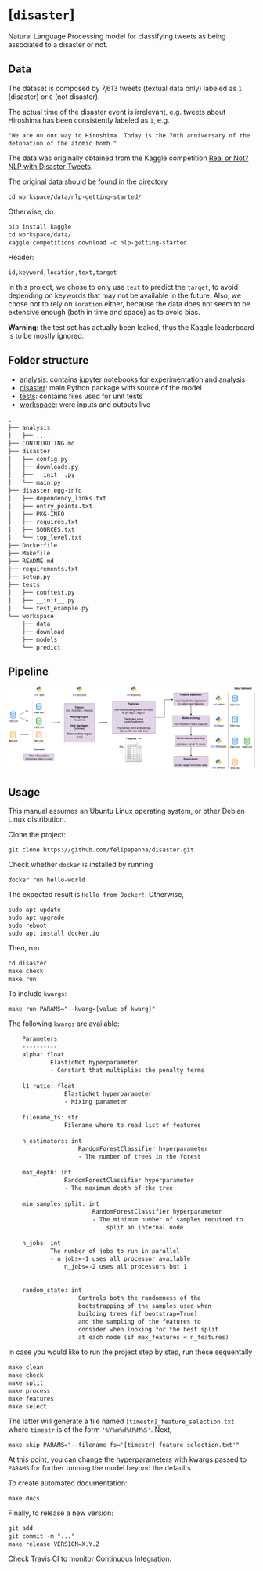 # [`disaster`]

Natural Language Processing model for classifying tweets as being associated to a disaster or not. 


## Data

The dataset is composed by 7,613 tweets (textual data only) labeled as `1` (disaster) or `0` (not disaster).

The actual time of the disaster event is irrelevant, e.g. tweets about Hiroshima has been consistently labeled as `1`, e.g.

```
"We are on our way to Hiroshima. Today is the 70th anniversary of the detonation of the atomic bomb."
```


The data was originally obtained from the Kaggle competition [Real or Not? NLP with Disaster Tweets](https://www.kaggle.com/c/nlp-getting-started/data).


The original data should be found in the directory 

```
cd workspace/data/nlp-getting-started/
```


Otherwise, do

```
pip install kaggle
cd workspace/data/
kaggle competitions download -c nlp-getting-started
```


Header:

```
id,keyword,location,text,target
```


In this project, we chose to only use `text` to predict the `target`, to avoid depending on keywords that may not be available in the future. Also, we chose not to rely on `location` either, because the data does not seem to be extensive enough (both in time and space) as to avoid bias.


**Warning:** the test set has actually been leaked, thus the Kaggle leaderboard is to be mostly ignored.


## Folder structure

* [analysis](./analysis/): contains jupyter notebooks for experimentation and analysis
* [disaster](./disaster/): main Python package with source of the model
* [tests](./tests/): contains files used for unit tests
* [workspace](./workspace/): were inputs and outputs live


```
.
├── analysis
│   ├── ...
├── CONTRIBUTING.md
├── disaster
│   ├── config.py
│   ├── downloads.py
│   ├── __init__.py
│   └── main.py
├── disaster.egg-info
│   ├── dependency_links.txt
│   ├── entry_points.txt
│   ├── PKG-INFO
│   ├── requires.txt
│   ├── SOURCES.txt
│   └── top_level.txt
├── Dockerfile
├── Makefile
├── README.md
├── requirements.txt
├── setup.py
├── tests
│   ├── conftest.py
│   ├── __init__.py
│   └── test_example.py
└── workspace
    ├── data
    ├── download
    ├── models
    └── predict
```


## Pipeline

![](/images/disaster_pipeline.png)

## Usage

This manual assumes an Ubuntu Linux operating system, or other Debian Linux distribution.


Clone the project:

```
git clone https://github.com/felipepenha/disaster.git
```


Check whether `docker` is installed by running

```
docker run hello-world
```


The expected result is `Hello from Docker!`. Otherwise,

```
sudo apt update
sudo apt upgrade
sudo reboot
sudo apt install docker.io
```


Then, run

```
cd disaster
make check
make run
```


To include `kwargs`:

```
make run PARAMS="--kwarg=[value of kwarg]"
```


The following `kwargs` are available:

```
    Parameters
    ----------
    alpha: float
            ElasticNet hyperparameter
            - Constant that multiplies the penalty terms

    l1_ratio: float
                ElasticNet hyperparameter
                - Mixing parameter

    filename_fs: str
                Filename where to read list of features

    n_estimators: int
                    RandomForestClassifier hyperparameter
                    - The number of trees in the forest

    max_depth: int
                RandomForestClassifier hyperparameter
                - The maximum depth of the tree

    min_samples_split: int
                        RandomForestClassifier hyperparameter
                        - The minimum number of samples required to
                            split an internal node

    n_jobs: int
            The number of jobs to run in parallel
            - n_jobs=-1 uses all processor available
                n_jobs=-2 uses all processors but 1


    random_state: int
                    Controls both the randomness of the
                    bootstrapping of the samples used when
                    building trees (if bootstrap=True)
                    and the sampling of the features to
                    consider when looking for the best split
                    at each node (if max_features < n_features)
```


In case you would like to run the project step by step, run these sequentally

```
make clean
make check
make split
make process
make features
make select
```


The latter will generate a file named `[timestr]_feature_selection.txt` where `timestr` is of the form `'%Y%m%d%H%M%S'`. Next,

```
make skip PARAMS="--filename_fs='[timestr]_feature_selection.txt'"
```


At this point, you can change the hyperparameters with kwargs passed to `PARAMS` for further tunning the model beyond the defaults.


To create automated documentation:

```
make docs
```

Finally, to release a new version:

```
git add .
git commit -m "..."
make release VERSION=X.Y.Z
```

Check [Travis CI](https://travis-ci.org/) to monitor Continuous Integration.
